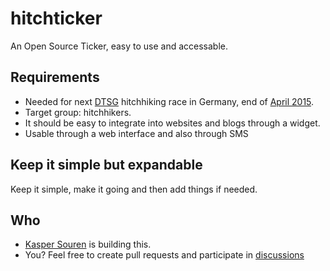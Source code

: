 # hitchticker

An Open Source Ticker, easy to use and accessable.

## Requirements
- Needed for next [DTSG](http://www.sporttrampen.de/) hitchhiking race in Germany, end of [April 2015](http://www.sporttrampen.de/2015/02/dtsg-rennen-in-der-markischen-schweiz.html).
- Target group: hitchhikers.
- It should be easy to integrate into websites and blogs through a widget.
- Usable through a web interface and also through SMS

## Keep it simple but expandable

Keep it simple, make it going and then add things if needed.


## Who

- [Kasper Souren](http://kasper.re/) is building this.
- You? Feel free to create pull requests and participate in [discussions](https://github.com/guaka/hitchticker/issues)
